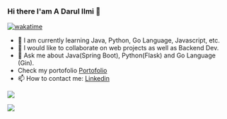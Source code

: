 ### Hi there I'am A Darul Ilmi 👋
[![wakatime](https://wakatime.com/badge/user/0a5b6f47-1521-4a64-88f9-ab477d796f31.svg)](https://wakatime.com/@0a5b6f47-1521-4a64-88f9-ab477d796f31)


- 🌱 I am currently learning Java, Python, Go Language, Javascript, etc.
- 👯 I would like to collaborate on web projects as well as Backend Dev.
- 💬 Ask me about Java(Spring Boot), Python(Flask) and Go Language (Gin).
- Check my portofolio [Portofolio](https://darulcode.github.io/)
- 📫 How to contact me: [Linkedin](https://www.linkedin.com/in/darulilmi)

![](https://github-readme-streak-stats.herokuapp.com/?user=darulcode)

![](https://github-readme-stats.vercel.app/api/top-langs/?username=darulcode&hide_progress=compact&layout=compact)
